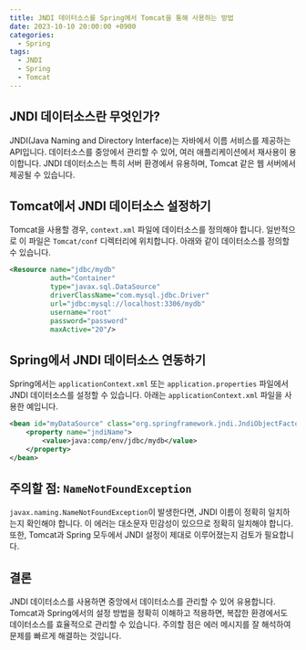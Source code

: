 ```yaml
---
title: JNDI 데이터소스를 Spring에서 Tomcat을 통해 사용하는 방법
date: 2023-10-10 20:00:00 +0900
categories:
  - Spring
tags:
  - JNDI
  - Spring
  - Tomcat
---
```

## JNDI 데이터소스란 무엇인가?

JNDI(Java Naming and Directory Interface)는 자바에서 이름 서비스를 제공하는 API입니다. 데이터소스를 중앙에서 관리할 수 있어, 여러 애플리케이션에서 재사용이 용이합니다. JNDI 데이터소스는 특히 서버 환경에서 유용하며, Tomcat 같은 웹 서버에서 제공될 수 있습니다.

## Tomcat에서 JNDI 데이터소스 설정하기

Tomcat을 사용할 경우, `context.xml` 파일에 데이터소스를 정의해야 합니다. 일반적으로 이 파일은 `Tomcat/conf` 디렉터리에 위치합니다. 아래와 같이 데이터소스를 정의할 수 있습니다.

```xml
<Resource name="jdbc/mydb" 
          auth="Container"
          type="javax.sql.DataSource"
          driverClassName="com.mysql.jdbc.Driver"
          url="jdbc:mysql://localhost:3306/mydb"
          username="root"
          password="password"
          maxActive="20"/>
```

## Spring에서 JNDI 데이터소스 연동하기

Spring에서는 `applicationContext.xml` 또는 `application.properties` 파일에서 JNDI 데이터소스를 설정할 수 있습니다. 아래는 `applicationContext.xml` 파일을 사용한 예입니다.

```xml
<bean id="myDataSource" class="org.springframework.jndi.JndiObjectFactoryBean">
    <property name="jndiName">
        <value>java:comp/env/jdbc/mydb</value>
    </property>
</bean>
```

## 주의할 점: `NameNotFoundException`

`javax.naming.NameNotFoundException`이 발생한다면, JNDI 이름이 정확히 일치하는지 확인해야 합니다. 이 에러는 대소문자 민감성이 있으므로 정확히 일치해야 합니다. 또한, Tomcat과 Spring 모두에서 JNDI 설정이 제대로 이루어졌는지 검토가 필요합니다.

## 결론

JNDI 데이터소스를 사용하면 중앙에서 데이터소스를 관리할 수 있어 유용합니다. Tomcat과 Spring에서의 설정 방법을 정확히 이해하고 적용하면, 복잡한 환경에서도 데이터소스를 효율적으로 관리할 수 있습니다. 주의할 점은 에러 메시지를 잘 해석하여 문제를 빠르게 해결하는 것입니다.